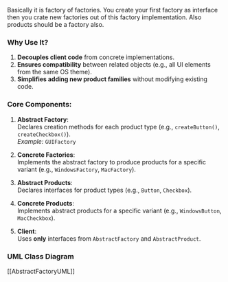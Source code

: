 Basically it is factory of factories. You create your first factory as interface then you crate new factories out of this factory implementation. Also products should be a factory also.

### Why Use It?

1. **Decouples client code** from concrete implementations.
2. **Ensures compatibility** between related objects (e.g., all UI elements from the same OS theme).
3. **Simplifies adding new product families** without modifying existing code.

### Core Components:

1. **Abstract Factory**:  
    Declares creation methods for each product type (e.g., `createButton()`, `createCheckbox()`).  
    _Example:_ `GUIFactory`
    
2. **Concrete Factories**:  
    Implements the abstract factory to produce products for a specific variant (e.g., `WindowsFactory`, `MacFactory`).
    
3. **Abstract Products**:  
    Declares interfaces for product types (e.g., `Button`, `Checkbox`).
    
4. **Concrete Products**:  
    Implements abstract products for a specific variant (e.g., `WindowsButton`, `MacCheckbox`).
    
5. **Client**:  
    Uses **only** interfaces from `AbstractFactory` and `AbstractProduct`.

### UML Class Diagram
[[AbstractFactoryUML]]